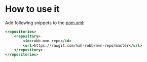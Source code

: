# How to use it
Add following snippets to the [pom.xml](https://maven.apache.org/guides/introduction/introduction-to-the-pom.html):

```xml
<repositories>
    <repository>
        <id>robb-mvn-repo</id>
        <url>https://rawgit.com/hxh-robb/mvn-repo/master</url>
    </repository>
</repositories>
```
